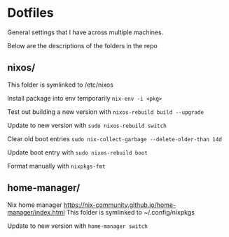 # Dotfiles

General settings that I have across multiple machines.

Below are the descriptions of the folders in the repo

## nixos/

This folder is symlinked to /etc/nixos

Install package into env temporarily `nix-env -i <pkg>`

Test out building a new version with `nixos-rebuild build --upgrade`

Update to new version with `sudo nixos-rebuild switch`

Clear old boot entries `sudo nix-collect-garbage --delete-older-than 14d`

Update boot entry with `sudo nixos-rebuild boot`

Format manually with `nixpkgs-fmt`

## home-manager/

Nix home manager <https://nix-community.github.io/home-manager/index.html>
This folder is symlinked to ~/.config/nixpkgs

Update to new version with `home-manager switch`
